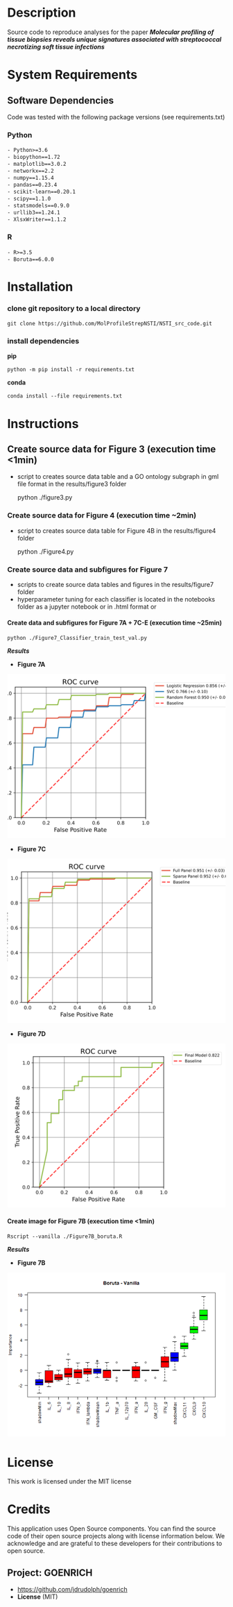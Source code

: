 # Description
Source code to reproduce analyses for the paper ***Molecular profiling of tissue biopsies reveals unique signatures associated with streptococcal necrotizing soft tissue infections***

# System Requirements
## Software Dependencies

Code was tested with the following package versions (see requirements.txt)

### Python 
    
    - Python>=3.6
    - biopython==1.72
    - matplotlib==3.0.2
    - networkx==2.2
    - numpy==1.15.4
    - pandas==0.23.4
    - scikit-learn==0.20.1
    - scipy==1.1.0
    - statsmodels==0.9.0
    - urllib3==1.24.1
    - XlsxWriter==1.1.2

### R 
    - R>=3.5
    - Boruta==6.0.0

# Installation

### clone git repository to a local directory

    git clone https://github.com/MolProfileStrepNSTI/NSTI_src_code.git

### install dependencies

**pip**

    python -m pip install -r requirements.txt

**conda**

    conda install --file requirements.txt

# Instructions
## Create source data for Figure 3 (execution time <1min)

- script to creates source data table and a GO ontology subgraph in gml file format in the results/figure3 folder

    python ./figure3.py

### Create source data for Figure 4 (execution time ~2min)

- script to creates source data table for Figure 4B in the results/figure4 folder

    python ./Figure4.py

### Create source data and subfigures for Figure 7

- scripts to create source data tables and figures in the results/figure7 folder
- hyperparameter tuning for each classifier is located in the notebooks folder
    as a jupyter notebook or in .html format or 


#### Create data and subfigures for Figure 7A + 7C-E (execution time ~25min)

    python ./Figure7_Classifier_train_test_val.py

***Results***
- **Figure 7A**
<img src="https://github.com/MolProfileStrepNSTI/NSTI_src_code/blob/master/pics/Fig7A_Model_comparison_ROC.svg?sanitize=true">

- **Figure 7C**
<img src="https://github.com/MolProfileStrepNSTI/NSTI_src_code/blob/master/pics/Fig7C_Feat_Comparison_ROC_RF.svg?sanitize=true">

- **Figure 7D**
<img src="https://github.com/MolProfileStrepNSTI/NSTI_src_code/blob/master/pics/Fig7D_FinalModel_ROC.svg?sanitize=true">

#### Create image for Figure 7B (execution time <1min)

    Rscript --vanilla ./Figure7B_boruta.R

***Results***
- **Figure 7B**
<img src="https://github.com/MolProfileStrepNSTI/NSTI_src_code/blob/master/pics/Fig7B_Boruta.png">

# License
This work is licensed under the MIT license

# Credits
This application uses Open Source components. You can find the source code of their open source projects along with license information below. We acknowledge and are grateful to these developers for their contributions to open source.

## Project: GOENRICH
- https://github.com/jdrudolph/goenrich
- **License** (MIT)

